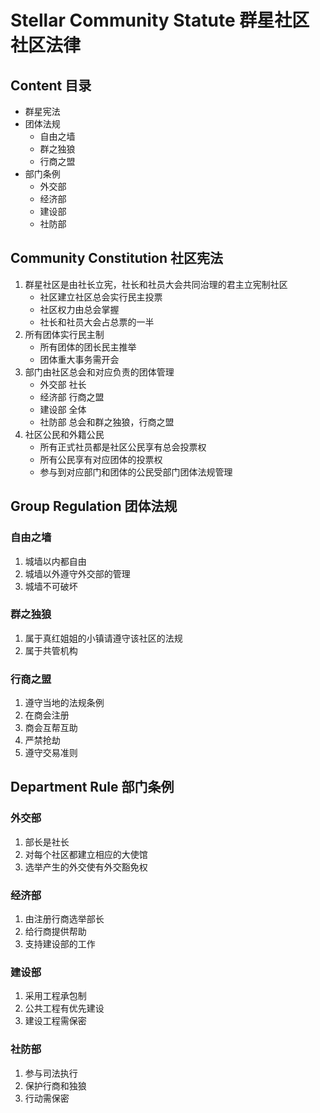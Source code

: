 # Stellar Community Statute 群星社区社区法律
## Content 目录
- 群星宪法
- 团体法规
    - 自由之墙
    - 群之独狼
    - 行商之盟
- 部门条例
    - 外交部
    - 经济部
    - 建设部
    - 社防部
## Community Constitution 社区宪法
1. 群星社区是由社长立宪，社长和社员大会共同治理的君主立宪制社区
    - 社区建立社区总会实行民主投票
    - 社区权力由总会掌握
    - 社长和社员大会占总票的一半
2. 所有团体实行民主制
    - 所有团体的团长民主推举
    - 团体重大事务需开会
3. 部门由社区总会和对应负责的团体管理
    - 外交部 社长
    - 经济部 行商之盟
    - 建设部 全体
    - 社防部 总会和群之独狼，行商之盟
4. 社区公民和外籍公民
    - 所有正式社员都是社区公民享有总会投票权
    - 所有公民享有对应团体的投票权
    - 参与到对应部门和团体的公民受部门团体法规管理
## Group Regulation 团体法规

### 自由之墙
1. 城墙以内都自由
2. 城墙以外遵守外交部的管理
3. 城墙不可破坏
### 群之独狼
1. 属于真红姐姐的小镇请遵守该社区的法规
2. 属于共管机构
### 行商之盟
1. 遵守当地的法规条例
2. 在商会注册
3. 商会互帮互助
4. 严禁抢劫
5. 遵守交易准则
## Department Rule 部门条例

### 外交部
1. 部长是社长
2. 对每个社区都建立相应的大使馆
3. 选举产生的外交使有外交豁免权
### 经济部
1. 由注册行商选举部长
2. 给行商提供帮助
3. 支持建设部的工作
### 建设部
1. 采用工程承包制
2. 公共工程有优先建设
3. 建设工程需保密
### 社防部
1. 参与司法执行
2. 保护行商和独狼
3. 行动需保密